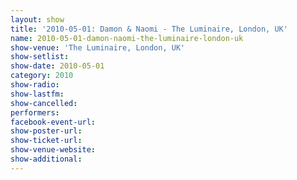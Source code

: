 ```yaml
---
layout: show
title: '2010-05-01: Damon & Naomi - The Luminaire, London, UK'
name: 2010-05-01-damon-naomi-the-luminaire-london-uk
show-venue: 'The Luminaire, London, UK'
show-setlist: 
show-date: 2010-05-01
category: 2010
show-radio: 
show-lastfm: 
show-cancelled: 
performers: 
facebook-event-url: 
show-poster-url: 
show-ticket-url: 
show-venue-website: 
show-additional: 
---
```


